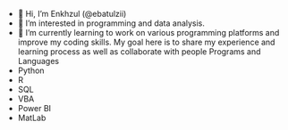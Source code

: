 - 👋 Hi, I’m Enkhzul (@ebatulzii)
- 👀 I’m interested in programming and data analysis.
- 🌱 I’m currently learning to work on various programming platforms and improve my coding skills. My goal here is to share my experience and learning process as well as collaborate with people
Programs and Languages
- Python
- R
- SQL
- VBA
- Power BI
- MatLab
